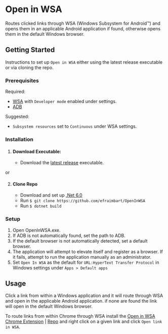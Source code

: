 ﻿# Open in WSA

Routes clicked links through WSA (Windows Subsystem for Android™) and opens them in an applicable Android application if found, otherwise opens them in the default Windows browser.

## Getting Started

Instructions to set up `Open in WSA` either using the latest release executable or via cloning the repo.

### Prerequisites

Required:

* [WSA](http://aka.ms/AmazonAppstore) with `Developer mode` enabled under settings.
* [ADB](https://developer.android.com/studio/releases/platform-tools)

Suggested: 

* `Subsystem resources` set to `Continuous` under WSA settings.

### Installation

1. #### Download Executable: 
    * Download the [latest release](https://github.com/efraimbart/OpenInWSA/releases/latest) executable.

or

2. #### Clone Repo
    
   * Download and set up [.Net 6.0](https://dotnet.microsoft.com/download/dotnet/6.0) 
   * Run `$ git clone https://github.com/efraimbart/OpenInWSA`
   * Run `$ dotnet build`


### Setup
1. Open OpenInWSA.exe.
2. If ADB is not automatically found, set the path to ADB.
3. If the default browser is not automatically detected, set a default browser.
4. The application will attempt to elevate itself and register as a browser. If it fails, attempt to run the application manually as an administrator.
5. Set `Open In WSA` as the default for `URL:HyperText Transfer Protocol` in Windows settings under `Apps > Default apps`

## Usage

Click a link from within a Windows application and it will route through WSA and open in the applicable Android application. if none are found the link will open in the default Windows browser.

To route links from within Chrome through WSA install the [Open in WSA Chrome Extension](https://chrome.google.com/webstore/detail/nkfpikoflncblmlajlcagaflndiijhhl) | [Repo](https://github.com/efraimbart/OpenInWSAChromeExtension) and right click on a given link and click `Open link in WSA`.
